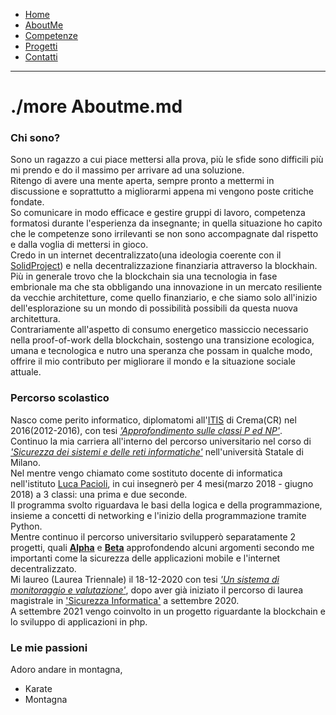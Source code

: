 <link rel="stylesheet" type="text/css" href="style.css">
<style>
img{
    width: 200;
    height: 200;
}
</style>
<ul>
  <li>
    <a  href="/">Home</a>
  </li>
  <li>
    <a  href="/aboutme">AboutMe</a>
  </li>
  <li>
    <a href="/contatti">Competenze</a>
  </li>
  <li>
    <a  href="/progetti">Progetti</a>
  </li>
  <li>
    <a href="/contatti">Contatti</a>
  </li>
</ul>

---
# ./more Aboutme.md

### Chi sono?
Sono un ragazzo a cui piace mettersi alla prova, più le sfide sono difficili più mi prendo e do il massimo per arrivare ad una soluzione. <br>
Ritengo di avere una mente aperta, sempre pronto a mettermi in discussione e soprattutto a migliorarmi appena mi vengono poste critiche fondate. <br>
So comunicare in modo efficace e gestire gruppi di lavoro, competenza formatosi durante l'esperienza da insegnante; in quella situazione ho capito che le competenze sono irrilevanti se non sono accompagnate dal rispetto e dalla voglia di mettersi in gioco. <br>
Credo in un internet decentralizzato(una ideologia coerente con il [SolidProject](https://solidproject.org/)) e nella decentralizzazione finanziaria attraverso la blockhain. <br>
Più in generale trovo che la blockchain sia una tecnologia in fase embrionale ma che sta obbligando una innovazione in un mercato resiliente da vecchie architetture, come quello finanziario, e che siamo solo all'inizio dell'esplorazione su un mondo di possibilità possibili da questa nuova architettura.<br>
Contrariamente all'aspetto di consumo energetico massiccio necessario nella proof-of-work della blockchain, sostengo una transizione ecologica, umana e tecnologica e nutro una speranza che possam in qualche modo, offrire il mio contributo per migliorare il mondo e la situazione sociale attuale.  

### Percorso scolastico
Nasco come perito informatico, diplomatomi all'[ITIS](https://www.galileicrema.edu.it/) di Crema(CR) nel 2016(2012-2016), con tesi [_'Approfondimento sulle classi P ed NP'_](/tesi/superiori).<br>
Continuo la mia carriera all'interno del percorso universitario nel corso di [_'Sicurezza dei sistemi e delle reti informatiche'_](https://ssri.cdl.unimi.it/it) nell'università Statale di Milano. <br>
Nel mentre vengo chiamato come sostituto docente di informatica nell'istituto [Luca Pacioli](https://www.pacioli.edu.it/), in cui insegnerò per 4 mesi(marzo 2018 - giugno 2018) a 3 classi: una prima e due seconde.<br>
Il programma svolto riguardava le basi della logica e della programmazione, insieme a concetti di networking e l'inizio della programmazione tramite Python. <br>
Mentre continuo il percorso universitario svilupperò separatamente 2 progetti, quali [**Alpha**](/progetti/alpha) e [**Beta**](/progetti/alpha) approfondendo alcuni argomenti secondo me importanti come la sicurezza delle applicazioni mobile e l'internet decentralizzato. <br>
Mi laureo (Laurea Triennale) il 18-12-2020 con tesi [_'Un sistema di monitoraggio e valutazione'_](/tesi/superiori), dopo aver già iniziato il percorso di laurea magistrale in ['Sicurezza Informatica'](https://sicurezzainformatica.cdl.unimi.it/it) a settembre 2020. <br>
A settembre 2021 vengo coinvolto in un progetto riguardante la blockchain e lo sviluppo di applicazioni in php.
<!-- A settembre 2021 vengo coinvolto nella progettazione di **Steve**, -->

### Le mie passioni
Adoro andare in montagna,
- Karate
- Montagna
